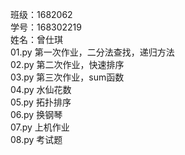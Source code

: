 班级：1682062  
学号：168302219  
姓名：曾仕琪  
01.py 第一次作业，二分法查找，递归方法  
02.py 第二次作业，快速排序  
03.py 第三次作业，sum函数  
04.py 水仙花数  
05.py 拓扑排序  
06.py 换钢琴    
07.py 上机作业  
08.py 考试题
